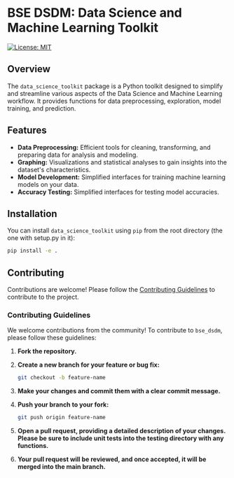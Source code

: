 # BSE DSDM: Data Science and Machine Learning Toolkit

[![License: MIT](https://img.shields.io/badge/License-MIT-yellow.svg)](https://opensource.org/licenses/MIT)

## Overview

The `data_science_toolkit` package is a Python toolkit designed to simplify and streamline various aspects of the Data Science and Machine Learning workflow. It provides functions for data preprocessing, exploration, model training, and prediction.

## Features

- **Data Preprocessing:** Efficient tools for cleaning, transforming, and preparing data for analysis and modeling.
- **Graphing:** Visualizations and statistical analyses to gain insights into the dataset's characteristics.
- **Model Development:** Simplified interfaces for training machine learning models on your data.
- **Accuracy Testing:** Simplified interfaces for testing model accuracies.

## Installation

You can install `data_science_toolkit` using `pip` from the root directory (the one with setup.py in it):

```bash
pip install -e .
```
## Contributing

Contributions are welcome! Please follow the [Contributing Guidelines](CONTRIBUTING.md) to contribute to the project.

### Contributing Guidelines

We welcome contributions from the community! To contribute to `bse_dsdm`, please follow these guidelines:

1. **Fork the repository.**

2. **Create a new branch for your feature or bug fix:**

   ```bash
   git checkout -b feature-name
    ```
3. **Make your changes and commit them with a clear commit message.**

4. **Push your branch to your fork:**
    ```bash
    git push origin feature-name
    ```

5. **Open a pull request, providing a detailed description of your changes. Please be sure to include unit tests into the testing directory with any functions.**


6. **Your pull request will be reviewed, and once accepted, it will be merged into the main branch.**

